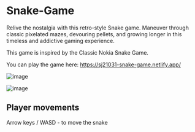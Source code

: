 # Snake-Game

Relive the nostalgia with this retro-style Snake game. Maneuver through classic pixelated mazes, devouring pellets, and growing longer in this timeless and addictive gaming experience.

This game is inspired by the Classic Nokia Snake Game.

You can play the game here: https://sj21031-snake-game.netlify.app/ 

![image](https://github.com/Soham-Jadhav/Snake-Game/assets/98579549/1bd481fb-ee19-4c40-8628-24d25819a1fa)

![image](https://github.com/Soham-Jadhav/Snake-Game/assets/98579549/a7e8d8d5-de3b-4f71-a386-397a6186e59a)

## Player movements

Arrow keys / WASD - to move the snake 
